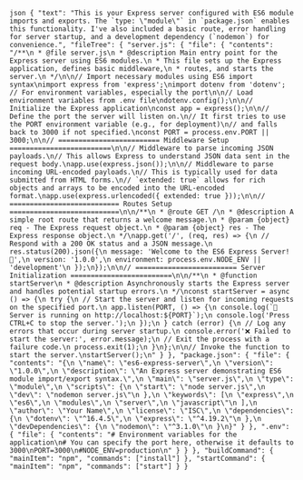 ```json { "text": "This is your Express server configured with ES6 module imports and exports. The `type: \"module\"` in `package.json` enables this functionality. I've also included a basic route, error handling for server startup, and a development dependency (`nodemon`) for convenience.", "fileTree": { "server.js": { "file": { "contents": "/**\n * @file server.js\n * @description Main entry point for the Express server using ES6 modules.\n * This file sets up the Express application, defines basic middleware,\n * routes, and starts the server.\n */\n\n// Import necessary modules using ES6 import syntax\nimport express from 'express';\nimport dotenv from 'dotenv'; // For environment variables, especially the port\n\n// Load environment variables from .env file\ndotenv.config();\n\n// Initialize the Express application\nconst app = express();\n\n// Define the port the server will listen on.\n// It first tries to use the PORT environment variable (e.g., for deployment)\n// and falls back to 3000 if not specified.\nconst PORT = process.env.PORT || 3000;\n\n// ========================= Middleware Setup =========================\n\n// Middleware to parse incoming JSON payloads.\n// This allows Express to understand JSON data sent in the request body.\napp.use(express.json());\n\n// Middleware to parse incoming URL-encoded payloads.\n// This is typically used for data submitted from HTML forms.\n// `extended: true` allows for rich objects and arrays to be encoded into the URL-encoded format.\napp.use(express.urlencoded({ extended: true }));\n\n// =========================== Routes Setup ===========================\n\n/**\n * @route GET /\n * @description A simple root route that returns a welcome message.\n * @param {object} req - The Express request object.\n * @param {object} res - The Express response object.\n */\napp.get('/', (req, res) => {\n // Respond with a 200 OK status and a JSON message.\n res.status(200).json({\n message: 'Welcome to the ES6 Express Server! 👋',\n version: '1.0.0',\n environment: process.env.NODE_ENV || 'development'\n });\n});\n\n// ========================= Server Initialization =========================\n\n/**\n * @function startServer\n * @description Asynchronously starts the Express server and handles potential startup errors.\n */\nconst startServer = async () => {\n try {\n // Start the server and listen for incoming requests on the specified port.\n app.listen(PORT, () => {\n console.log(`🚀 Server is running on http://localhost:${PORT}`);\n console.log('Press CTRL+C to stop the server.');\n });\n } catch (error) {\n // Log any errors that occur during server startup.\n console.error('❌ Failed to start the server:', error.message);\n // Exit the process with a failure code.\n process.exit(1);\n }\n};\n\n// Invoke the function to start the server.\nstartServer();\n" } }, "package.json": { "file": { "contents": "{\n \"name\": \"es6-express-server\",\n \"version\": \"1.0.0\",\n \"description\": \"An Express server demonstrating ES6 module import/export syntax.\",\n \"main\": \"server.js\",\n \"type\": \"module\",\n \"scripts\": {\n \"start\": \"node server.js\",\n \"dev\": \"nodemon server.js\"\n },\n \"keywords\": [\n \"express\",\n \"es6\",\n \"modules\",\n \"server\",\n \"javascript\"\n ],\n \"author\": \"Your Name\",\n \"license\": \"ISC\",\n \"dependencies\": {\n \"dotenv\": \"^16.4.5\",\n \"express\": \"^4.19.2\"\n },\n \"devDependencies\": {\n \"nodemon\": \"^3.1.0\"\n }\n}" } }, ".env": { "file": { "contents": "# Environment variables for the application\n# You can specify the port here, otherwise it defaults to 3000\nPORT=3000\n#NODE_ENV=production\n" } } }, "buildCommand": { "mainItem": "npm", "commands": ["install"] }, "startCommand": { "mainItem": "npm", "commands": ["start"] } } ```
